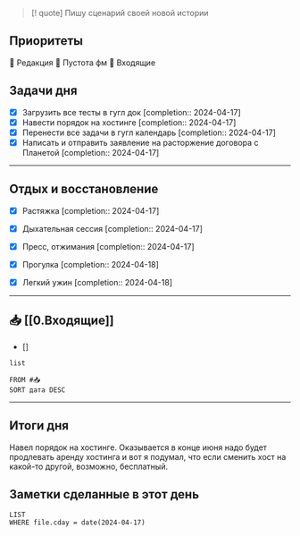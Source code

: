> [! quote] Пишу сценарий своей новой истории
> 

## Приоритеты
🔴 Редакция
🔴 Пустота фм
🔴 Входящие

## Задачи дня
- [x] Загрузить все тесты в гугл док  [completion:: 2024-04-17]
- [x] Навести порядок на хостинге  [completion:: 2024-04-17]
- [x] Перенести все задачи в гугл календарь  [completion:: 2024-04-17]
- [x] Написать и отправить заявление на расторжение договора с Планетой  [completion:: 2024-04-17]

---
## Отдых и восстановление
- [x] Растяжка  [completion:: 2024-04-17]
- [x] Дыхательная сессия  [completion:: 2024-04-17]
- [x] Пресс, отжимания  [completion:: 2024-04-17]
- [x] Прогулка  [completion:: 2024-04-18]
- [x] Легкий ужин  [completion:: 2024-04-18]


---
## 📥 [[0.Входящие]]
- [] 



```dataview
list
	
FROM #📥
SORT дата DESC
```


---
## Итоги дня
Навел порядок на хостинге. Оказывается в конце июня надо будет продлевать аренду хостинга и вот я подумал, что если сменить хост на какой-то другой, возможно, бесплатный.




## Заметки сделанные в этот день
```dataview
LIST
WHERE file.cday = date(2024-04-17)
```

